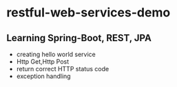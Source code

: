 # restful-web-services-demo

## Learning Spring-Boot, REST, JPA
* creating hello world service
* Http Get,Http Post
* return correct HTTP status code
* exception handling
